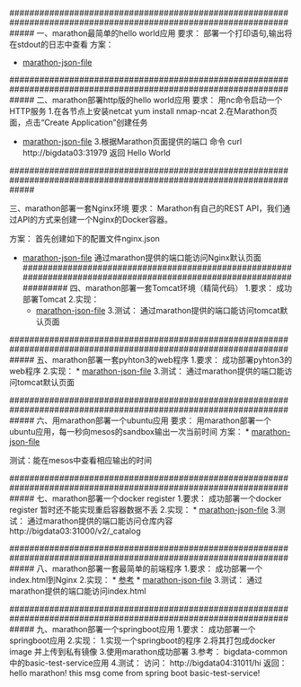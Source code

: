 
#####################################################################################################################
一、marathon最简单的hello world应用
要求：
  部署一个打印语句,输出将在stdout的日志中查看
方案：
* [marathon-json-file](jsons/test001.json)

#####################################################################################################################
二、marathon部署http版的hello world应用
要求：
  用nc命令启动一个HTTP服务
1.在各节点上安装netcat
    yum install nmap-ncat
2.在Marathon页面，点击“Create Application”创建任务
* [marathon-json-file](jsons/test002.json)
3.根据Marathon页面提供的端口
    命令
    curl http://bigdata03:31979
    返回
    Hello World 

#####################################################################################################################

三、marathon部署一套Nginx环境
要求：
Marathon有自己的REST API，我们通过API的方式来创建一个Nginx的Docker容器。

方案：
首先创建如下的配置文件nginx.json
* [marathon-json-file](jsons/nginx.json)
通过marathon提供的端口能访问Nginx默认页面
#####################################################################################################################
四、marathon部署一套Tomcat环境（精简代码）
1.要求：
  成功部署Tomcat
2.实现：
    * [marathon-json-file](jsons/tomcat.json)
3.测试：
    通过marathon提供的端口能访问tomcat默认页面

#####################################################################################################################
五、marathon部署一套pyhton3的web程序
1.要求：
  成功部署pyhton3的web程序
2.实现：
    * [marathon-json-file](jsons/python3.json)
3.测试：
    通过marathon提供的端口能访问tomcat默认页面
 
#####################################################################################################################
六、用marathon部署一个ubuntu应用
要求：
   用marathon部署一个ubuntu应用，每一秒向mesos的sandbox输出一次当前时间
方案：
    * [marathon-json-file](jsons/ubuntu.json)
    
测试：能在mesos中查看相应输出的时间

#####################################################################################################################
七、marathon部署一个docker register
1.要求：
  成功部署一个docker register
  暂时还不能实现重启容器数据不丢
2.实现：
    * [marathon-json-file](registory-docker/Marathon.json)
3.测试：
    通过marathon提供的端口能访问仓库内容
    http://bigdata03:31000/v2/_catalog
 

#####################################################################################################################
八、marathon部署一套最简单的前端程序
1.要求：
  成功部署一个index.html到Nginx
2.实现：
    * [参考](first-portal)
    * [marathon-json-file](first-portal/Marathon.json)
3.测试：
    通过marathon提供的端口能访问index.html
 

#####################################################################################################################
九、marathon部署一个springboot应用
1.要求：
  成功部署一个springboot应用
2.实现：
    1.实现一个springboot的程序
    2.将其打包成docker image 并上传到私有镜像
    3.使用marathon成功部署
3.参考：
    bigdata-common中的basic-test-service应用
4.测试：
    访问：
    http://bigdata04:31011/hi
    返回：
    hello marathon! this msg come from spring boot basic-test-service!
    
 










